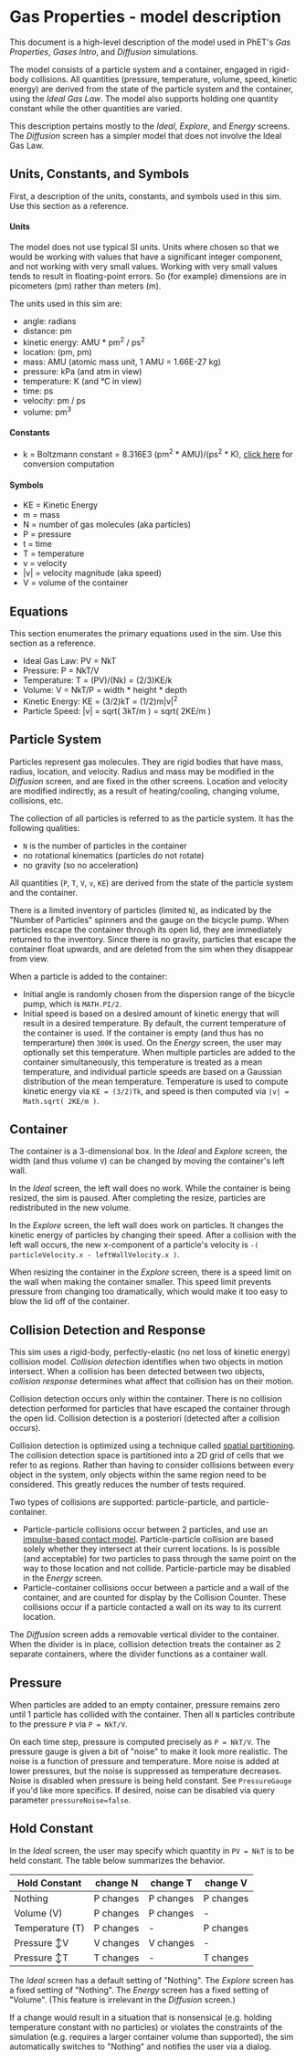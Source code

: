 # Gas Properties - model description

This document is a high-level description of the model used in PhET's _Gas Properties_, _Gases Intro_, and _Diffusion_
simulations.

The model consists of a particle system and a container, engaged in rigid-body collisions. All quantities (pressure,
temperature, volume, speed, kinetic energy) are derived from the state of the particle system and the container, using
the _Ideal Gas Law_. The model also supports holding one quantity constant while the other quantities are varied.

This description pertains mostly to the _Ideal_, _Explore_, and _Energy_ screens. The _Diffusion_ screen has a simpler
model that does not involve the Ideal Gas Law.

## Units, Constants, and Symbols

First, a description of the units, constants, and symbols used in this sim. Use this section as a reference.

#### Units

The model does not use typical SI units. Units where chosen so that we would be working with values that have a
significant integer component, and not working with very small values. Working with very small values tends to result in
floating-point errors. So (for example) dimensions are in picometers (pm) rather than meters (m).

The units used in this sim are:

* angle: radians
* distance: pm
* kinetic energy: AMU * pm<sup>2</sup> / ps<sup>2</sup>
* location: (pm, pm)
* mass: AMU (atomic mass unit, 1 AMU = 1.66E-27 kg)
* pressure: kPa (and atm in view)
* temperature: K (and °C in view)
* time: ps
* velocity: pm / ps
* volume: pm<sup>3</sup>

#### Constants

* k = Boltzmann constant = 8.316E3 (pm<sup>2</sup> * AMU)/(ps<sup>2</sup> * K),
  [click here](https://github.com/phetsims/gas-properties/blob/main/doc/images/boltzmann-conversion.png)
  for conversion computation

#### Symbols

* KE = Kinetic Energy
* m = mass
* N = number of gas molecules (aka particles)
* P = pressure
* t = time
* T = temperature
* v = velocity
* |v| = velocity magnitude (aka speed)
* V = volume of the container

## Equations

This section enumerates the primary equations used in the sim. Use this section as a reference.

* Ideal Gas Law: PV = NkT
* Pressure: P = NkT/V
* Temperature: T = (PV)/(Nk) = (2/3)KE/k
* Volume: V = NkT/P = width * height * depth
* Kinetic Energy: KE = (3/2)kT = (1/2)m|v|<sup>2</sup>
* Particle Speed: |v| = sqrt( 3kT/m ) = sqrt( 2KE/m )

## Particle System

Particles represent gas molecules. They are rigid bodies that have mass, radius, location, and velocity. Radius and mass
may be modified in the
_Diffusion_ screen, and are fixed in the other screens. Location and velocity are modified indirectly, as a result of
heating/cooling, changing volume, collisions, etc.

The collection of all particles is referred to as the particle system. It has the following qualities:

* `N` is the number of particles in the container
* no rotational kinematics (particles do not rotate)
* no gravity (so no acceleration)

All quantities (`P`, `T`, `V`, `v`, `KE`) are derived from the state of the particle system and the container.

There is a limited inventory of particles (limited `N`), as indicated by the "Number of Particles" spinners and the
gauge on the bicycle pump. When particles escape the container through its open lid, they are immediately returned to
the inventory. Since there is no gravity, particles that escape the container float upwards, and are deleted from the
sim when they disappear from view.

When a particle is added to the container:

* Initial angle is randomly chosen from the dispersion range of the bicycle pump, which is `MATH.PI/2`.
* Initial speed is based on a desired amount of kinetic energy that will result in a desired temperature. By default,
  the current temperature of the container is used. If the container is empty (and thus has no temperarture) then `300K`
  is used. On the _Energy_ screen, the user may optionally set this temperature. When multiple particles are added to
  the container simultaneously, this temperature is treated as a mean temperature, and individual particle speeds are
  based on a Gaussian distribution of the mean temperature. Temperature is used to compute kinetic energy
  via `KE = (3/2)Tk`, and speed is then computed via `|v| = Math.sqrt( 2KE/m )`.

## Container

The container is a 3-dimensional box. In the _Ideal_ and _Explore_ screen, the width (and thus volume `V`)
can be changed by moving the container's left wall.

In the _Ideal_ screen, the left wall does no work. While the container is being resized, the sim is paused. After
completing the resize, particles are redistributed in the new volume.

In the _Explore_ screen, the left wall does work on particles. It changes the kinetic energy of particles by changing
their speed. After a collision with the left wall occurs, the new x-component of a particle's velocity
is `-( particleVelocity.x - leftWallVelocity.x )`.

When resizing the container in the _Explore_ screen, there is a speed limit on the wall when making the container
smaller. This speed limit prevents pressure from changing too dramatically, which would make it too easy to blow the lid
off of the container.

## Collision Detection and Response

This sim uses a rigid-body, perfectly-elastic (no net loss of kinetic energy) collision model. _Collision detection_
identifies when two objects in motion intersect. When a collision has been detected between two objects, _collision
response_ determines what affect that collision has on their motion.

Collision detection occurs only within the container. There is no collision detection performed for particles that have
escaped the container through the open lid. Collision detection is a posteriori (detected after a collision occurs).

Collision detection is optimized using a technique
called [spatial partitioning](https://en.wikipedia.org/wiki/Space_partitioning). The collision detection space is
partitioned into a 2D grid of cells that we refer to as regions. Rather than having to consider collisions between every
object in the system, only objects within the same region need to be considered. This greatly reduces the number of
tests required.

Two types of collisions are supported: particle-particle, and particle-container.

* Particle-particle collisions occur between 2 particles, and use
  an [impulse-based contact model](https://en.wikipedia.org/wiki/Collision_response#Impulse-based_contact_model).
  Particle-particle collision are based solely whether they intersect at their current locations. Is is possible (and
  acceptable)
  for two particles to pass through the same point on the way to those location and not collide. Particle-particle may
  be disabled in the _Energy_ screen.
* Particle-container collisions occur between a particle and a wall of the container, and are counted for display by the
  Collision Counter. These collisions occur if a particle contacted a wall on its way to its current location.

The _Diffusion_ screen adds a removable vertical divider to the container. When the divider is in place, collision
detection treats the container as 2 separate containers, where the divider functions as a container wall.

## Pressure

When particles are added to an empty container, pressure remains zero until 1 particle has collided with the container.
Then all `N` particles contribute to the pressure `P` via `P = NkT/V`.

On each time step, pressure is computed precisely as `P = NkT/V`. The pressure gauge is given a bit of "noise" to make
it look more realistic. The noise is a function of pressure and temperature. More noise is added at lower pressures, but
the noise is suppressed as temperature decreases. Noise is disabled when pressure is being held constant. See
`PressureGauge` if you'd like more specifics. If desired, noise can be disabled via query
parameter `pressureNoise=false`.

## Hold Constant

In the _Ideal_ screen, the user may specify which quantity in `PV = NkT` is to be held constant. The table below
summarizes the behavior.

| Hold Constant   | change N  | change T  | change V  |
|-----------------|-----------|-----------|-----------|
| Nothing         | P changes | P changes | P changes |
| Volume (V)      | P changes | P changes | -         |
| Temperature (T) | P changes | -         | P changes |
| Pressure ↕V     | V changes | V changes | -         |
| Pressure ↕T     | T changes | -         | T changes |

The _Ideal_ screen has a default setting of "Nothing". The _Explore_ screen has a fixed setting of "Nothing". The
_Energy_ screen has a fixed setting of "Volume".  (This feature is irrelevant in the _Diffusion_ screen.)

If a change would result in a situation that is nonsensical (e.g. holding temperature constant with no particles) or
violates the constraints of the simulation (e.g. requires a larger container volume than supported), the sim
automatically switches to "Nothing" and notifies the user via a dialog.

